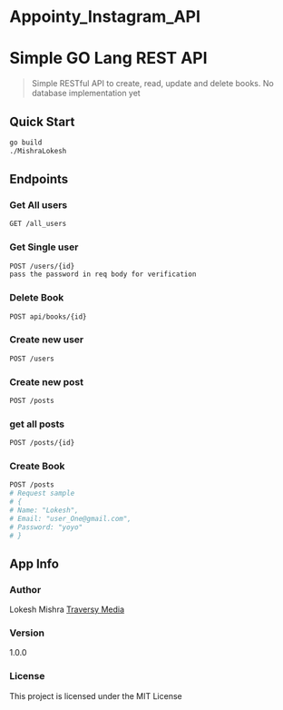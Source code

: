 # Appointy_Instagram_API

# Simple GO Lang REST API

> Simple RESTful API to create, read, update and delete books. No database implementation yet

## Quick Start

```bash
go build
./MishraLokesh
```

## Endpoints

### Get All users

```bash
GET /all_users
```

### Get Single user

```bash
POST /users/{id}
pass the password in req body for verification
```

### Delete Book

```bash
POST api/books/{id}
```

### Create new user

````bash
POST /users
````

### Create new post
``` bash
POST /posts
````

### get all posts

```bash
POST /posts/{id}
```


### Create Book
``` bash
POST /posts
# Request sample
# {
# Name: "Lokesh",
# Email: "user_One@gmail.com",
# Password: "yoyo"
# }
```


## App Info

### Author

Lokesh Mishra
[Traversy Media](http://www.traversymedia.com)

### Version

1.0.0

### License

This project is licensed under the MIT License
```
